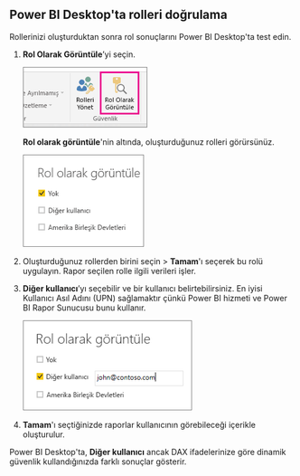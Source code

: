 ## <a name="validate-the-roles-within-power-bi-desktop"></a>Power BI Desktop'ta rolleri doğrulama
Rollerinizi oluşturduktan sonra rol sonuçlarını Power BI Desktop'ta test edin.

1. **Rol Olarak Görüntüle**’yi seçin. 

    ![](./media/rls-desktop-view-as-roles/powerbi-desktop-rls-view-as-roles.png)

    **Rol olarak görüntüle**'nin altında, oluşturduğunuz rolleri görürsünüz.

    ![](./media/rls-desktop-view-as-roles/powerbi-desktop-rls-view-as-roles-dialog.png)

3. Oluşturduğunuz rollerden birini seçin > **Tamam**'ı seçerek bu rolü uygulayın. Rapor seçilen rolle ilgili verileri işler. 

4. **Diğer kullanıcı**’yı seçebilir ve bir kullanıcı belirtebilirsiniz. En iyisi Kullanıcı Asıl Adını (UPN) sağlamaktır çünkü Power BI hizmeti ve Power BI Rapor Sunucusu bunu kullanır.

    ![](./media/rls-desktop-view-as-roles/powerbi-desktop-rls-other-user.png)

1. **Tamam**'ı seçtiğinizde raporlar kullanıcının görebileceği içerikle oluşturulur. 

Power BI Desktop'ta, **Diğer kullanıcı** ancak DAX ifadelerinize göre dinamik güvenlik kullandığınızda farklı sonuçlar gösterir. 

